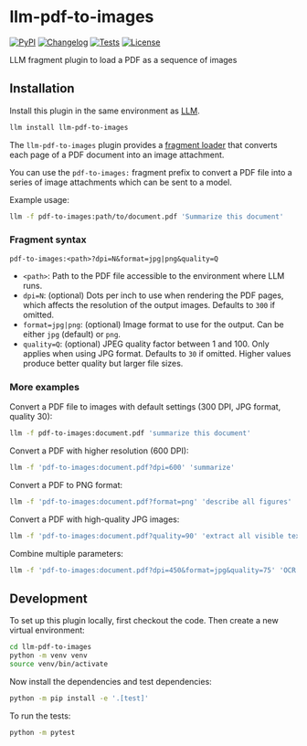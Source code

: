 # llm-pdf-to-images

[![PyPI](https://img.shields.io/pypi/v/llm-pdf-to-images.svg)](https://pypi.org/project/llm-pdf-to-images/)
[![Changelog](https://img.shields.io/github/v/release/simonw/llm-pdf-to-images?include_prereleases&label=changelog)](https://github.com/simonw/llm-pdf-to-images/releases)
[![Tests](https://github.com/simonw/llm-pdf-to-images/actions/workflows/test.yml/badge.svg)](https://github.com/simonw/llm-pdf-to-images/actions/workflows/test.yml)
[![License](https://img.shields.io/badge/license-Apache%202.0-blue.svg)](https://github.com/simonw/llm-pdf-to-images/blob/main/LICENSE)

LLM fragment plugin to load a PDF as a sequence of images

## Installation

Install this plugin in the same environment as [LLM](https://llm.datasette.io/).
```bash
llm install llm-pdf-to-images
```
The `llm-pdf-to-images` plugin provides a [fragment loader](https://llm.datasette.io/en/stable/fragments.html#using-fragments-from-plugins) that converts each page of a PDF document into an image attachment.

You can use the `pdf-to-images:` fragment prefix to convert a PDF file into a series of image attachments which can be sent to a model.

Example usage:

```bash
llm -f pdf-to-images:path/to/document.pdf 'Summarize this document'
```

### Fragment syntax

```
pdf-to-images:<path>?dpi=N&format=jpg|png&quality=Q
```

- `<path>`: Path to the PDF file accessible to the environment where LLM runs.
- `dpi=N`: (optional) Dots per inch to use when rendering the PDF pages, which affects the resolution of the output images. Defaults to `300` if omitted.
- `format=jpg|png`: (optional) Image format to use for the output. Can be either `jpg` (default) or `png`.
- `quality=Q`: (optional) JPEG quality factor between 1 and 100. Only applies when using JPG format. Defaults to `30` if omitted. Higher values produce better quality but larger file sizes.

### More examples

Convert a PDF file to images with default settings (300 DPI, JPG format, quality 30):

```bash
llm -f pdf-to-images:document.pdf 'summarize this document'
```

Convert a PDF with higher resolution (600 DPI):

```bash
llm -f 'pdf-to-images:document.pdf?dpi=600' 'summarize'
```

Convert a PDF to PNG format:

```bash
llm -f 'pdf-to-images:document.pdf?format=png' 'describe all figures'
```

Convert a PDF with high-quality JPG images:

```bash
llm -f 'pdf-to-images:document.pdf?quality=90' 'extract all visible text'
```

Combine multiple parameters:

```bash
llm -f 'pdf-to-images:document.pdf?dpi=450&format=jpg&quality=75' 'OCR'
```

## Development

To set up this plugin locally, first checkout the code. Then create a new virtual environment:
```bash
cd llm-pdf-to-images
python -m venv venv
source venv/bin/activate
```
Now install the dependencies and test dependencies:
```bash
python -m pip install -e '.[test]'
```
To run the tests:
```bash
python -m pytest
```
